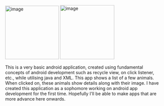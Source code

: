 <img width="172" alt="image" src="https://github.com/aaranayaadi/Animals_App/assets/37096846/71a4b15b-4695-42df-a5a0-def1001d8d34">
<img width="174" alt="image" src="https://github.com/aaranayaadi/Animals_App/assets/37096846/d3d75006-3a26-4d45-a86a-d0137c7e0f6e">

This is a very basic android application, created using fundamental concepts of android development such as recycle view, on click listener, etc., while utilising java and XML.
This app shows a list of a few animals. When clicked on, these animals show details along with their image.
I have created this application as a sophomore working on android app development for the first time. Hopefully I'll be able to make apps that are more advance here onwards.
